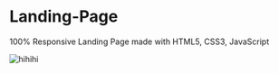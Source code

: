 # Landing-Page
100% Responsive Landing Page made with HTML5, CSS3, JavaScript


![hihihi](https://github.com/AdemSulimani/Landing-Page/assets/162042413/1ff037a5-6c76-46d4-aa4f-71f185e3a2cf)

